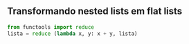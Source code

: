 ## Transformando nested lists em flat lists

```python
from functools import reduce
lista = reduce (lambda x, y: x + y, lista)